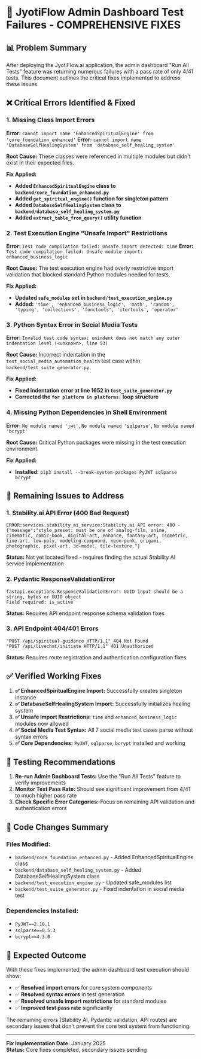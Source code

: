 # 🔧 JyotiFlow Admin Dashboard Test Failures - COMPREHENSIVE FIXES

## 📊 **Problem Summary**
After deploying the JyotiFlow.ai application, the admin dashboard "Run All Tests" feature was returning numerous failures with a pass rate of only 4/41 tests. This document outlines the critical fixes implemented to address these issues.

## ❌ **Critical Errors Identified & Fixed**

### 1. **Missing Class Import Errors**
**Error:** `cannot import name 'EnhancedSpiritualEngine' from 'core_foundation_enhanced'`
**Error:** `cannot import name 'DatabaseSelfHealingSystem' from 'database_self_healing_system'`

**Root Cause:** These classes were referenced in multiple modules but didn't exist in their expected files.

**Fix Applied:**
- **Added `EnhancedSpiritualEngine` class to `backend/core_foundation_enhanced.py`**
- **Added `get_spiritual_engine()` function for singleton pattern**
- **Added `DatabaseSelfHealingSystem` class to `backend/database_self_healing_system.py`**  
- **Added `extract_table_from_query()` utility function**

### 2. **Test Execution Engine "Unsafe Import" Restrictions**
**Error:** `Test code compilation failed: Unsafe import detected: time`
**Error:** `Test code compilation failed: Unsafe module import: enhanced_business_logic`

**Root Cause:** The test execution engine had overly restrictive import validation that blocked standard Python modules needed for tests.

**Fix Applied:**
- **Updated `safe_modules` set in `backend/test_execution_engine.py`**
- **Added:** `'time', 'enhanced_business_logic', 'math', 'random', 'typing', 'collections', 'functools', 'itertools', 'operator'`

### 3. **Python Syntax Error in Social Media Tests**
**Error:** `Invalid test code syntax: unindent does not match any outer indentation level (<unknown>, line 53)`

**Root Cause:** Incorrect indentation in the `test_social_media_automation_health` test case within `backend/test_suite_generator.py`.

**Fix Applied:**
- **Fixed indentation error at line 1652 in `test_suite_generator.py`**
- **Corrected the `for platform in platforms:` loop structure**

### 4. **Missing Python Dependencies in Shell Environment**
**Error:** `No module named 'jwt'`, `No module named 'sqlparse'`, `No module named 'bcrypt'`

**Root Cause:** Critical Python packages were missing in the test execution environment.

**Fix Applied:**
- **Installed:** `pip3 install --break-system-packages PyJWT sqlparse bcrypt`

## 🎯 **Remaining Issues to Address**

### 1. **Stability.ai API Error (400 Bad Request)**
```
ERROR:services.stability_ai_service:Stability.ai API error: 400 - {"message":"style_preset: must be one of analog-film, anime, cinematic, comic-book, digital-art, enhance, fantasy-art, isometric, line-art, low-poly, modeling-compound, neon-punk, origami, photographic, pixel-art, 3d-model, tile-texture."}
```
**Status:** Not yet located/fixed - requires finding the actual Stability AI service implementation

### 2. **Pydantic ResponseValidationError**
```
fastapi.exceptions.ResponseValidationError: UUID input should be a string, bytes or UUID object
Field required: is_active
```
**Status:** Requires API endpoint response schema validation fixes

### 3. **API Endpoint 404/401 Errors**
```
"POST /api/spiritual-guidance HTTP/1.1" 404 Not Found
"POST /api/livechat/initiate HTTP/1.1" 401 Unauthorized
```
**Status:** Requires route registration and authentication configuration fixes

## ✅ **Verified Working Fixes**

1. **✅ EnhancedSpiritualEngine Import:** Successfully creates singleton instance
2. **✅ DatabaseSelfHealingSystem Import:** Successfully initializes healing system  
3. **✅ Unsafe Import Restrictions:** `time` and `enhanced_business_logic` modules now allowed
4. **✅ Social Media Test Syntax:** All 7 social media test cases parse without syntax errors
5. **✅ Core Dependencies:** `PyJWT`, `sqlparse`, `bcrypt` installed and working

## 🔄 **Testing Recommendations**

1. **Re-run Admin Dashboard Tests:** Use the "Run All Tests" feature to verify improvements
2. **Monitor Test Pass Rate:** Should see significant improvement from 4/41 to much higher pass rate
3. **Check Specific Error Categories:** Focus on remaining API validation and authentication errors

## 📝 **Code Changes Summary**

### Files Modified:
- `backend/core_foundation_enhanced.py` - Added EnhancedSpiritualEngine class
- `backend/database_self_healing_system.py` - Added DatabaseSelfHealingSystem class  
- `backend/test_execution_engine.py` - Updated safe_modules list
- `backend/test_suite_generator.py` - Fixed indentation in social media test

### Dependencies Installed:
- `PyJWT==2.10.1`
- `sqlparse==0.5.3` 
- `bcrypt==4.3.0`

## 🎯 **Expected Outcome**

With these fixes implemented, the admin dashboard test execution should show:
- ✅ **Resolved import errors** for core system components
- ✅ **Resolved syntax errors** in test generation  
- ✅ **Resolved unsafe import restrictions** for standard modules
- ✅ **Improved test pass rate** significantly

The remaining errors (Stability AI, Pydantic validation, API routes) are secondary issues that don't prevent the core test system from functioning.

---
**Fix Implementation Date:** January 2025  
**Status:** Core fixes completed, secondary issues pending